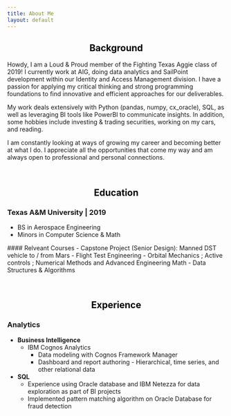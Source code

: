 ```yaml
---
title: About Me
layout: default
---
```

<center>
    <h2><a style="color: black">Background</a></h2>
</center>

Howdy, I am a Loud & Proud member of the Fighting Texas Aggie class of 2019! I currently work at AIG, doing data analytics and SailPoint development within our Identity and Access Management division. I have a passion for applying my critical thinking and strong programming foundations to find innovative and efficient approaches for our deliverables.
<p></p>
My work deals extensively with Python (pandas, numpy, cx_oracle), SQL, as well as leveraging BI tools like PowerBI to communicate insights. In addition, some hobbies include investing & trading securities, working on my cars, and reading.
<p></p>
I am constantly looking at ways of growing my career and becoming better at what I do. I appreciate all the opportunities that come my way and am always open to professional and personal connections.

<a><br></a>


<center>
    <h2><a style="color: black">Education</a></h2>
</center>

### Texas A&M University | 2019
- BS in Aerospace Engineering
- Minors in Computer Science & Math
<p></p>
#### Relveant Courses
- Capstone Project (Senior Design): Manned DST vehicle to / from Mars
- Flight Test Engineering
- Orbital Mechanics ; Active controls ; Numerical Methods and Advanced Engineering Math
- Data Structures & Algorithms

<a><br></a>


<center>
    <h2><a style="color: black">Experience</a></h2>
</center>

### Analytics
-   **Business Intelligence**
    -   IBM Cognos Analytics
        * Data modeling with Cognos Framework Manager
        * Dashboard and report authoring - Hierarchical, time series, and other relational data
-   **SQL**
    -   Experience using Oracle database and IBM Netezza for data exploration as part of BI projects
    -   Implemented pattern matching algorithm on Oracle Database for fraud detection
<p></p>
